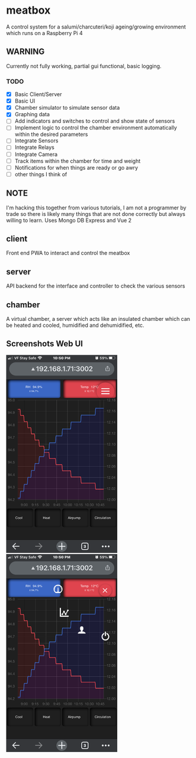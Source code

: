# meatbox
A control system for a salumi/charcuteri/koji ageing/growing environment which runs on a Raspberry Pi 4

## WARNING
Currently not fully working, partial gui functional, basic logging.
### TODO
- [x] Basic Client/Server
- [x] Basic UI
- [x] Chamber simulator to simulate sensor data
- [x] Graphing data
- [ ] Add indicators and switches to control and show state of sensors
- [ ] Implement logic to control the chamber environment automatically within the desired parameters
- [ ] Integrate Sensors
- [ ] Integrate Relays
- [ ] Integrate Camera
- [ ] Track items within the chamber for time and weight
- [ ] Notifications for when things are ready or go awry
- [ ] other things I think of

## NOTE
I'm hacking this together from various tutorials, I am not a programmer by trade so there is likely many things that are not done correctly but always willing to learn.
Uses Mongo DB Express and Vue 2

## client
Front end PWA to interact and control the meatbox

## server
API backend for the interface and controller to check the various sensors

## chamber
A virtual chamber, a server which acts like an insulated chamber which can be heated and cooled, humidified and dehumidified, etc.

## Screenshots Web UI
<img src="https://raw.githubusercontent.com/lobonz/meatbox/main/about/210317Screenshot_1.PNG" width="300" >
<img src="https://raw.githubusercontent.com/lobonz/meatbox/main/about/210317Screenshot_2.PNG" width="300" >

